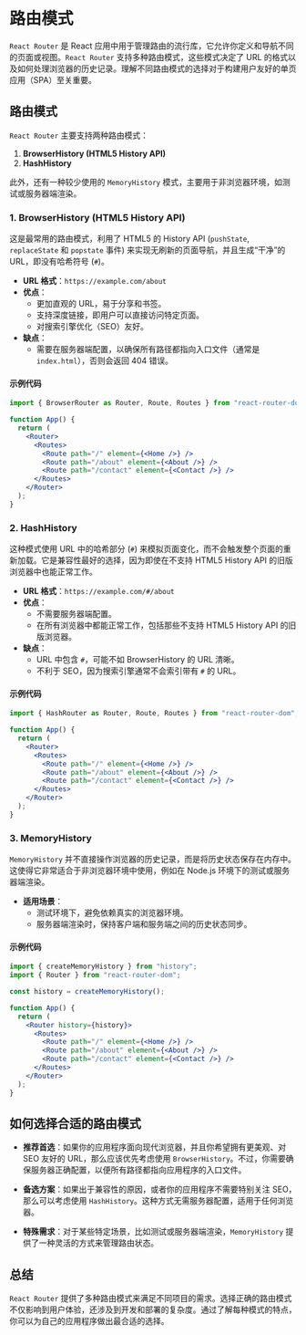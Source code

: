 # 路由模式

`React Router` 是 React 应用中用于管理路由的流行库，它允许你定义和导航不同的页面或视图。`React Router` 支持多种路由模式，这些模式决定了 URL 的格式以及如何处理浏览器的历史记录。理解不同路由模式的选择对于构建用户友好的单页应用（SPA）至关重要。

## 路由模式

`React Router` 主要支持两种路由模式：

1. **BrowserHistory (HTML5 History API)**
2. **HashHistory**

此外，还有一种较少使用的 `MemoryHistory` 模式，主要用于非浏览器环境，如测试或服务器端渲染。

### 1. BrowserHistory (HTML5 History API)

这是最常用的路由模式，利用了 HTML5 的 History API (`pushState`, `replaceState` 和 `popstate` 事件) 来实现无刷新的页面导航，并且生成“干净”的 URL，即没有哈希符号 (`#`)。

- **URL 格式**：`https://example.com/about`
- **优点**：
  - 更加直观的 URL，易于分享和书签。
  - 支持深度链接，即用户可以直接访问特定页面。
  - 对搜索引擎优化（SEO）友好。
- **缺点**：
  - 需要在服务器端配置，以确保所有路径都指向入口文件（通常是 `index.html`），否则会返回 404 错误。

#### 示例代码

```jsx
import { BrowserRouter as Router, Route, Routes } from "react-router-dom";

function App() {
  return (
    <Router>
      <Routes>
        <Route path="/" element={<Home />} />
        <Route path="/about" element={<About />} />
        <Route path="/contact" element={<Contact />} />
      </Routes>
    </Router>
  );
}
```

### 2. HashHistory

这种模式使用 URL 中的哈希部分 (`#`) 来模拟页面变化，而不会触发整个页面的重新加载。它是兼容性最好的选择，因为即使在不支持 HTML5 History API 的旧版浏览器中也能正常工作。

- **URL 格式**：`https://example.com/#/about`
- **优点**：
  - 不需要服务器端配置。
  - 在所有浏览器中都能正常工作，包括那些不支持 HTML5 History API 的旧版浏览器。
- **缺点**：
  - URL 中包含 `#`，可能不如 BrowserHistory 的 URL 清晰。
  - 不利于 SEO，因为搜索引擎通常不会索引带有 `#` 的 URL。

#### 示例代码

```jsx
import { HashRouter as Router, Route, Routes } from "react-router-dom";

function App() {
  return (
    <Router>
      <Routes>
        <Route path="/" element={<Home />} />
        <Route path="/about" element={<About />} />
        <Route path="/contact" element={<Contact />} />
      </Routes>
    </Router>
  );
}
```

### 3. MemoryHistory

`MemoryHistory` 并不直接操作浏览器的历史记录，而是将历史状态保存在内存中。这使得它非常适合于非浏览器环境中使用，例如在 Node.js 环境下的测试或服务器端渲染。

- **适用场景**：
  - 测试环境下，避免依赖真实的浏览器环境。
  - 服务器端渲染时，保持客户端和服务端之间的历史状态同步。

#### 示例代码

```jsx
import { createMemoryHistory } from "history";
import { Router } from "react-router-dom";

const history = createMemoryHistory();

function App() {
  return (
    <Router history={history}>
      <Routes>
        <Route path="/" element={<Home />} />
        <Route path="/about" element={<About />} />
        <Route path="/contact" element={<Contact />} />
      </Routes>
    </Router>
  );
}
```

## 如何选择合适的路由模式

- **推荐首选**：如果你的应用程序面向现代浏览器，并且你希望拥有更美观、对 SEO 友好的 URL，那么应该优先考虑使用 `BrowserHistory`。不过，你需要确保服务器正确配置，以便所有路径都指向应用程序的入口文件。
- **备选方案**：如果出于兼容性的原因，或者你的应用程序不需要特别关注 SEO，那么可以考虑使用 `HashHistory`。这种方式无需服务器配置，适用于任何浏览器。

- **特殊需求**：对于某些特定场景，比如测试或服务器端渲染，`MemoryHistory` 提供了一种灵活的方式来管理路由状态。

## 总结

`React Router` 提供了多种路由模式来满足不同项目的需求。选择正确的路由模式不仅影响到用户体验，还涉及到开发和部署的复杂度。通过了解每种模式的特点，你可以为自己的应用程序做出最合适的选择。
